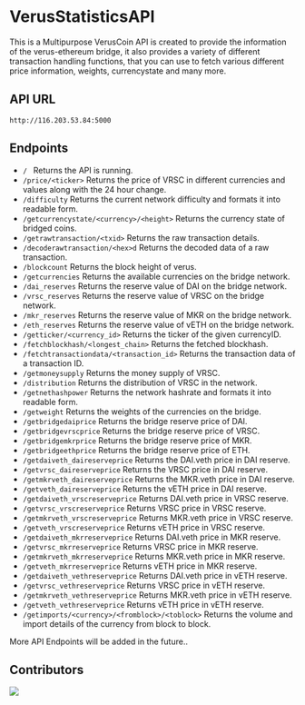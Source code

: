 # VerusStatisticsAPI

This is a Multipurpose VerusCoin API is created to provide the information of the verus-ethereum bridge, it also provides a variety of different transaction handling functions, that you can use to fetch various different price information, weights, currencystate and many more.

## API URL
``http://116.203.53.84:5000``

## Endpoints

- `/ ` Returns the API is running.
- ```/price/<ticker>``` Returns the price of VRSC in different currencies and values along with the 24 hour change.
- ```/difficulty``` Returns the current network difficulty and formats it into readable form.
- ```/getcurrencystate/<currency>/<height>``` Returns the currency state of bridged coins.
- ```/getrawtransaction/<txid>``` Returns the raw transaction details.
- ```/decoderawtransaction/<hex>d``` Returns the decoded data of a raw transaction.
- ```/blockcount``` Returns the block height of verus.
- ```/getcurrencies``` Returns the available currencies on the bridge network.
- ```/dai_reserves``` Returns the reserve value of DAI on the bridge network.
- ```/vrsc_reserves``` Returns the reserve value of VRSC on the bridge network.
- ```/mkr_reserves``` Returns the reserve value of MKR on the bridge network.
- ```/eth_reserves``` Returns the reserve value of vETH on the bridge network.
- ```/getticker/<currency_id>``` Returns the ticker of the given currencyID.
- ```/fetchblockhash/<longest_chain>``` Returns the fetched blockhash.
- ```/fetchtransactiondata/<transaction_id>``` Returns the transaction data of a transaction ID.
- ```/getmoneysupply``` Returns the money supply of VRSC.
- ```/distribution``` Returns the distribution of VRSC in the network.
- ```/getnethashpower``` Returns the network hashrate and formats it into readable form.
- ```/getweight``` Returns the weights of the currencies on the bridge.
- ```/getbridgedaiprice``` Returns the bridge reserve price of DAI.
- ```/getbridgevrscprice``` Returns the bridge reserve price of VRSC.
- ```/getbridgemkrprice``` Returns the bridge reserve price of MKR.
- ```/getbridgeethprice``` Returns the bridge reserve price of ETH.
- ```/getdaiveth_daireserveprice``` Returns the DAI.veth price in DAI reserve.
- ```/getvrsc_daireserveprice``` Returns the VRSC price in DAI reserve.
- ```/getmkrveth_daireserveprice``` Returns the MKR.veth price in DAI reserve.
- ```/getveth_daireserveprice``` Returns the vETH price in DAI reserve.
- ```/getdaiveth_vrscreserveprice``` Returns DAI.veth price in VRSC reserve.
- ```/getvrsc_vrscreserveprice``` Returns VRSC price in VRSC reserve.
- ```/getmkrveth_vrscreserveprice``` Returns MKR.veth price in VRSC reserve.
- ```/getveth_vrscreserveprice``` Returns vETH price in VRSC reserve.
- ```/getdaiveth_mkrreserveprice``` Returns DAI.veth price in MKR reserve.
- ```/getvrsc_mkrreserveprice``` Returns VRSC price in MKR reserve.
- ```/getmkrveth_mkrreserveprice``` Returns MKR.veth price in MKR reserve.
- ```/getveth_mkrreserveprice``` Returns vETH price in MKR reserve.
- ```/getdaiveth_vethreserveprice``` Returns DAI.veth price in vETH reserve.
- ```/getvrsc_vethreserveprice``` Returns VRSC price in vETH reserve.
- ```/getmkrveth_vethreserveprice``` Returns MKR.veth price in vETH reserve.
- ```/getveth_vethreserveprice``` Returns vETH price in vETH reserve.
- ```/getimports/<currency>/<fromblock>/<toblock>``` Returns the volume and import details of the currency from block to block. 

More API Endpoints will be added in the future..

## Contributors
[![](https://avatars.githubusercontent.com/u/148117518?v=4?size=10)](https://github.com/ShreyaPrincess)
